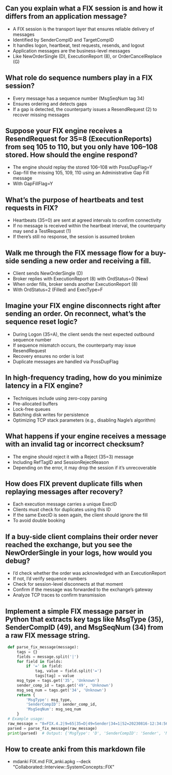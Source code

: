 ## Can you explain what a FIX session is and how it differs from an application message?
* A FIX session is the transport layer that ensures reliable delivery of messages
* Identified by SenderCompID and TargetCompID
* It handles logon, heartbeat, test requests, resends, and logout
* Application messages are the business-level messages
* Like NewOrderSingle (D), ExecutionReport (8), or OrderCancelReplace (G)


## What role do sequence numbers play in a FIX session?
* Every message has a sequence number (MsgSeqNum tag 34)
* Ensures ordering and detects gaps
* If a gap is detected, the counterparty issues a ResendRequest (2) to recover missing messages


## Suppose your FIX engine receives a ResendRequest for 35=8 (ExecutionReports) from seq 105 to 110, but you only have 106–108 stored. How should the engine respond?
* The engine should replay the stored 106–108 with PossDupFlag=Y
* Gap-fill the missing 105, 109, 110 using an Administrative Gap Fill message
* With GapFillFlag=Y


## What’s the purpose of heartbeats and test requests in FIX?
* Heartbeats (35=0) are sent at agreed intervals to confirm connectivity
* If no message is received within the heartbeat interval, the counterparty may send a TestRequest (1)
* If there’s still no response, the session is assumed broken


## Walk me through the FIX message flow for a buy-side sending a new order and receiving a fill.
* Client sends NewOrderSingle (D)
* Broker replies with ExecutionReport (8) with OrdStatus=0 (New)
* When order fills, broker sends another ExecutionReport (8)
* With OrdStatus=2 (Filled) and ExecType=F


## Imagine your FIX engine disconnects right after sending an order. On reconnect, what’s the sequence reset logic?
* During Logon (35=A), the client sends the next expected outbound sequence number
* If sequence mismatch occurs, the counterparty may issue ResendRequest
* Recovery ensures no order is lost
* Duplicate messages are handled via PossDupFlag


## In high-frequency trading, how do you minimize latency in a FIX engine?
* Techniques include using zero-copy parsing
* Pre-allocated buffers
* Lock-free queues
* Batching disk writes for persistence
* Optimizing TCP stack parameters (e.g., disabling Nagle’s algorithm)


## What happens if your engine receives a message with an invalid tag or incorrect checksum?
* The engine should reject it with a Reject (35=3) message
* Including RefTagID and SessionRejectReason
* Depending on the error, it may drop the session if it’s unrecoverable


## How does FIX prevent duplicate fills when replaying messages after recovery?
* Each execution message carries a unique ExecID
* Clients must check for duplicates using this ID
* If the same ExecID is seen again, the client should ignore the fill
* To avoid double booking


## If a buy-side client complains their order never reached the exchange, but you see the NewOrderSingle in your logs, how would you debug?
* I’d check whether the order was acknowledged with an ExecutionReport
* If not, I’d verify sequence numbers
* Check for session-level disconnects at that moment
* Confirm if the message was forwarded to the exchange’s gateway
* Analyze TCP traces to confirm transmission



## Implement a simple FIX message parser in Python that extracts key tags like MsgType (35), SenderCompID (49), and MsgSeqNum (34) from a raw FIX message string.

```python
 def parse_fix_message(message):
     tags = {}
     fields = message.split('|')
     for field in fields:
         if '=' in field:
             tag, value = field.split('=')
             tags[tag] = value
     msg_type = tags.get('35', 'Unknown')
     sender_comp_id = tags.get('49', 'Unknown')
     msg_seq_num = tags.get('34', 'Unknown')
     return {
         'MsgType': msg_type,
         'SenderCompID': sender_comp_id,
         'MsgSeqNum': msg_seq_num
     }
 # Example usage:
 raw_message = "8=FIX.4.2|9=65|35=D|49=Sender|34=1|52=20230816-12:34:56|"
 parsed = parse_fix_message(raw_message)
 print(parsed)  # Output: {'MsgType': 'D', 'SenderCompID': 'Sender', 'MsgSeqNum': '1'}
 ```
 
 ## How to create anki from this markdown file

* mdanki FIX.md FIX_anki.apkg --deck "Collaborated::Interview::SystemConcepts::FIX"


